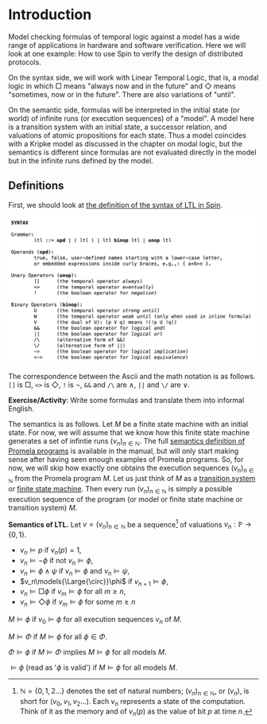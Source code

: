 # Introduction

Model checking formulas of temporal logic against a model has a wide range of applications in hardware and software verification. Here we will look at one example: How to use Spin to verify the design of distributed protocols. 

On the syntax side, we will work with Linear Temporal Logic, that is, a modal logic in which $\Box$ means "always now and in the future" and $\Diamond$ means "sometimes, now or in the future". There are also variations of "until".

On the semantic side, formulas will be interpreted in the initial state (or world) of infinite runs (or execution sequences) of a "model". A model here is a transition system with an initial state, a successor relation, and valuations of atomic propositions for each state. Thus a model coincides with a Kripke model as discussed in the chapter on modal logic, but the semantics is different since formulas are not evaluated directly in the model but in the infinite runs defined by the model.

## Definitions

First, we should look at [the definition of the syntax of LTL in Spin](https://spinroot.com/spin/Man/ltl.html).

![](images/2025-10-09-07-32-16.png)

The correspondence between the Ascii and the math notation is as follows. `[]` is $\Box$, `<>` is $\Diamond$, `!` is $\neg$, `&&` and `/\` are $\wedge$, `||` and `\/` are $\vee$.

**Exercise/Activity**: Write some formulas and translate them into informal English.

The semantics is as follows. Let $M$ be a finite state machine with an initial state. For now, we will assume that we know how this finite state machine generates a set of infintie runs $(v_n)_{n\in{\mathbb{N}}}$. The full [semantics definition of Promela programs](https://spinroot.com/spin/Man/Intro.html) is available in the manual, but will only start making sense after having seen enough examples of Promela programs. So, for now, we will skip how exactly one obtains the execution sequences $(v_n)_{n\in\mathbb{N}}$ from the Promela program $M$. Let us just think of $M$ as a [transition system](https://en.wikipedia.org/wiki/Transition_system) or [finite state machine](https://en.wikipedia.org/wiki/Finite-state_machine). Then every run $(v_n)_{n\in\mathbb{N}}$ is simply a possible execution sequence of the program (or model or finite state machine or transition system) $M$.

**Semantics of LTL.** Let $v=(v_n)_{n\in\mathbb{N}}$ be a sequence[^1] of valuations $v_n:\mathbb{P}\to\{0,1\}$.

- $v_n\models p$ if $v_n(p)=1$,
- $v_n\models \neg \phi$ if not $v_n\models\phi$,
- $v_n\models \phi\wedge\psi$ if $v_n\models\phi$ and $v_n\models\psi$,
- $v_n\models{\Large{\circ}}\phi$ if $v_{n+1}\models\phi$,
- $v_n\models\Box\phi$ if $v_m\models\phi$ for all $m\ge n$,
- $v_n\models\Diamond\phi$ if $v_m\models\phi$ for some $m\ge n$

$M\models\phi$ if $v_0\models\phi$ for all execution sequences $v_n$ of $M$. 

$M\models\Phi$ if $M\models\phi$ for all $\phi\in\Phi$.

$\Phi\models\phi$ if $M\models\Phi$ implies $M\models\phi$ for all models $M$. 

$\models\phi$ (read as '$\phi$ is valid') if $M\models\phi$ for all models $M$.

[^1]: $\mathbb{N}=\{0,1,2\ldots\}$ denotes the set of natural numbers; $(v_n)_{n\in\mathbb{N}}$, or $(v_n)$, is short for $(v_0,v_1,v_2\ldots)$. Each $v_n$ represents a state of the computation. Think of it as the memory and of $v_n(p)$ as the value of bit $p$ at time $n$.


